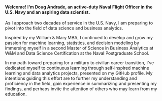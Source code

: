 #### Welcome! I'm Doug Andrade, an active-duty Naval Flight Officer in the U.S. Navy and an aspiring data scientist. 

As I approach two decades of service in the U.S. Navy, I am preparing to pivot into the field of data science and business analytics.

Inspired by my William & Mary MBA, I continued to develop and grow my passion for machine learning, statistics, and decision modeling by immersing myself in a second Master of Science in Business Analytics at W&M and Data Science Certification at the Naval Postgraduate School.

In my path toward preparing for a military to civilian career transition, I've dedicated myself to continuous learning through self-inspired machine learning and data analytics projects, presented on my GitHub profile. My intentions guiding this effort are to further my understanding and proficiency in the field, gain experience in summarizing and presenting my findings, and perhaps invite the attention of others who may learn from my education.



<!--
**dougrandrade/dougrandrade** is a ✨ _special_ ✨ repository because its `README.md` (this file) appears on your GitHub profile.

Here are some ideas to get you started:

- 🔭 I’m currently working on ...
- 🌱 I’m currently learning ...
- 👯 I’m looking to collaborate on ...
- 🤔 I’m looking for help with ...
- 💬 Ask me about ...
- 📫 How to reach me: ...
- 😄 Pronouns: ...
- ⚡ Fun fact: ...
-->
